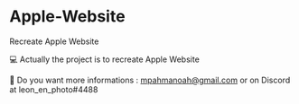 # Apple-Website
Recreate Apple Website

💻 Actually the project is to recreate Apple Website

🧭 Do you want more informations : mpahmanoah@gmail.com or on Discord at leon_en_photo#4488
